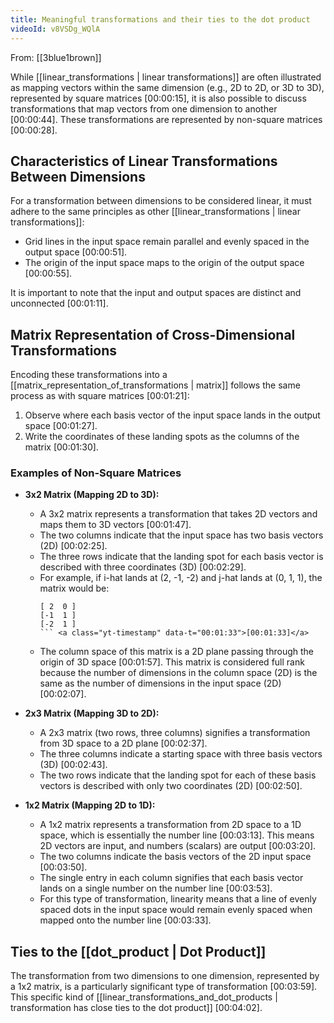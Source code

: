 ```yaml
---
title: Meaningful transformations and their ties to the dot product
videoId: v8VSDg_WQlA
---
```


From: [[3blue1brown]] <br/> 

While [[linear_transformations | linear transformations]] are often illustrated as mapping vectors within the same dimension (e.g., 2D to 2D, or 3D to 3D), represented by square matrices <a class="yt-timestamp" data-t="00:00:15">[00:00:15]</a>, it is also possible to discuss transformations that map vectors from one dimension to another <a class="yt-timestamp" data-t="00:00:44">[00:00:44]</a>. These transformations are represented by non-square matrices <a class="yt-timestamp" data-t="00:00:28">[00:00:28]</a>.

## Characteristics of Linear Transformations Between Dimensions
For a transformation between dimensions to be considered linear, it must adhere to the same principles as other [[linear_transformations | linear transformations]]:
*   Grid lines in the input space remain parallel and evenly spaced in the output space <a class="yt-timestamp" data-t="00:00:51">[00:00:51]</a>.
*   The origin of the input space maps to the origin of the output space <a class="yt-timestamp" data-t="00:00:55">[00:00:55]</a>.

It is important to note that the input and output spaces are distinct and unconnected <a class="yt-timestamp" data-t="00:01:11">[00:01:11]</a>.

## Matrix Representation of Cross-Dimensional Transformations
Encoding these transformations into a [[matrix_representation_of_transformations | matrix]] follows the same process as with square matrices <a class="yt-timestamp" data-t="00:01:21">[00:01:21]</a>:
1.  Observe where each basis vector of the input space lands in the output space <a class="yt-timestamp" data-t="00:01:27">[00:01:27]</a>.
2.  Write the coordinates of these landing spots as the columns of the matrix <a class="yt-timestamp" data-t="00:01:30">[00:01:30]</a>.

### Examples of Non-Square Matrices
*   **3x2 Matrix (Mapping 2D to 3D):**
    *   A 3x2 matrix represents a transformation that takes 2D vectors and maps them to 3D vectors <a class="yt-timestamp" data-t="00:01:47">[00:01:47]</a>.
    *   The two columns indicate that the input space has two basis vectors (2D) <a class="yt-timestamp" data-t="00:02:25">[00:02:25]</a>.
    *   The three rows indicate that the landing spot for each basis vector is described with three coordinates (3D) <a class="yt-timestamp" data-t="00:02:29">[00:02:29]</a>.
    *   For example, if i-hat lands at (2, -1, -2) and j-hat lands at (0, 1, 1), the matrix would be:
        ```
        [ 2  0 ]
        [-1  1 ]
        [-2  1 ]
        ``` <a class="yt-timestamp" data-t="00:01:33">[00:01:33]</a>
    *   The column space of this matrix is a 2D plane passing through the origin of 3D space <a class="yt-timestamp" data-t="00:01:57">[00:01:57]</a>. This matrix is considered full rank because the number of dimensions in the column space (2D) is the same as the number of dimensions in the input space (2D) <a class="yt-timestamp" data-t="00:02:07">[00:02:07]</a>.

*   **2x3 Matrix (Mapping 3D to 2D):**
    *   A 2x3 matrix (two rows, three columns) signifies a transformation from 3D space to a 2D plane <a class="yt-timestamp" data-t="00:02:37">[00:02:37]</a>.
    *   The three columns indicate a starting space with three basis vectors (3D) <a class="yt-timestamp" data-t="00:02:43">[00:02:43]</a>.
    *   The two rows indicate that the landing spot for each of these basis vectors is described with only two coordinates (2D) <a class="yt-timestamp" data-t="00:02:50">[00:02:50]</a>.

*   **1x2 Matrix (Mapping 2D to 1D):**
    *   A 1x2 matrix represents a transformation from 2D space to a 1D space, which is essentially the number line <a class="yt-timestamp" data-t="00:03:13">[00:03:13]</a>. This means 2D vectors are input, and numbers (scalars) are output <a class="yt-timestamp" data-t="00:03:20">[00:03:20]</a>.
    *   The two columns indicate the basis vectors of the 2D input space <a class="yt-timestamp" data-t="00:03:50">[00:03:50]</a>.
    *   The single entry in each column signifies that each basis vector lands on a single number on the number line <a class="yt-timestamp" data-t="00:03:53">[00:03:53]</a>.
    *   For this type of transformation, linearity means that a line of evenly spaced dots in the input space would remain evenly spaced when mapped onto the number line <a class="yt-timestamp" data-t="00:03:33">[00:03:33]</a>.

## Ties to the [[dot_product | Dot Product]]
The transformation from two dimensions to one dimension, represented by a 1x2 matrix, is a particularly significant type of transformation <a class="yt-timestamp" data-t="00:03:59">[00:03:59]</a>. This specific kind of [[linear_transformations_and_dot_products | transformation has close ties to the dot product]] <a class="yt-timestamp" data-t="00:04:02">[00:04:02]</a>.